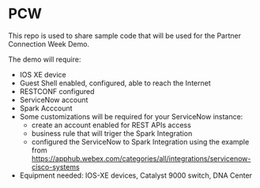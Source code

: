 # **PCW**

This repo is used to share sample code that will be used for the Partner Connection Week Demo.

The demo will require:
 - IOS XE device
 - Guest Shell enabled, configured, able to reach the Internet
 - RESTCONF configured
 - ServiceNow account
 - Spark Acccount
 - Some customizations will be required for your ServiceNow instance:
    - create an account enabled for REST APIs access
    - business rule that will triger the Spark Integration
    - configured the ServiceNow to Spark Integration using the example from https://apphub.webex.com/categories/all/integrations/servicenow-cisco-systems
 - Equipment needed: IOS-XE devices, Catalyst 9000 switch, DNA Center

